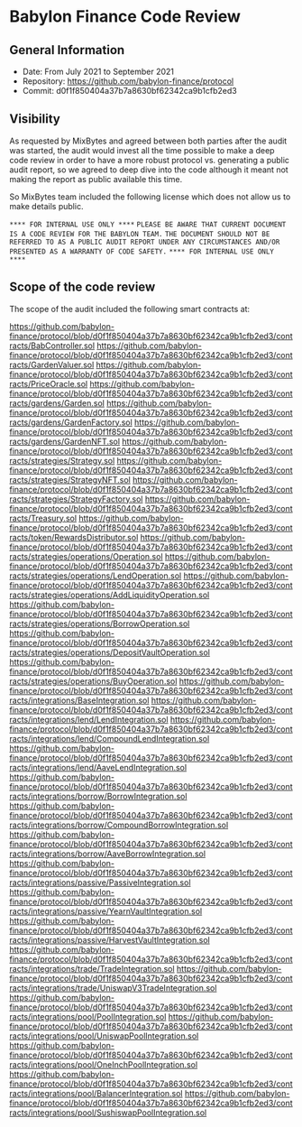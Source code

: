 # Babylon Finance Code Review

## General Information

* Date: From July 2021 to September 2021
* Repository: https://github.com/babylon-finance/protocol
* Commit: d0f1f850404a37b7a8630bf62342ca9b1cfb2ed3

## Visibility

As requested by MixBytes and agreed between both parties after the audit was started, the audit would invest all the time possible to make a deep code review in order to have a more robust protocol vs. generating a public audit report, so we agreed to deep dive into the code although it meant not making the report as public available this time. 

So MixBytes team included the following license which does not allow us to make details public.

`**** FOR INTERNAL USE ONLY ****`
`PLEASE BE AWARE THAT CURRENT DOCUMENT IS A CODE REVIEW FOR THE BABYLON TEAM.`
`THE DOCUMENT SHOULD NOT BE REFERRED TO AS A PUBLIC AUDIT REPORT UNDER ANY CIRCUMSTANCES AND/OR PRESENTED AS A WARRANTY OF CODE SAFETY.`
`**** FOR INTERNAL USE ONLY ****`


## Scope of the code review


The scope of the audit included the following smart contracts at:

https://github.com/babylon-finance/protocol/blob/d0f1f850404a37b7a8630bf62342ca9b1cfb2ed3/contracts/BabController.sol
https://github.com/babylon-finance/protocol/blob/d0f1f850404a37b7a8630bf62342ca9b1cfb2ed3/contracts/GardenValuer.sol
https://github.com/babylon-finance/protocol/blob/d0f1f850404a37b7a8630bf62342ca9b1cfb2ed3/contracts/PriceOracle.sol
https://github.com/babylon-finance/protocol/blob/d0f1f850404a37b7a8630bf62342ca9b1cfb2ed3/contracts/gardens/Garden.sol
https://github.com/babylon-finance/protocol/blob/d0f1f850404a37b7a8630bf62342ca9b1cfb2ed3/contracts/gardens/GardenFactory.sol
https://github.com/babylon-finance/protocol/blob/d0f1f850404a37b7a8630bf62342ca9b1cfb2ed3/contracts/gardens/GardenNFT.sol
https://github.com/babylon-finance/protocol/blob/d0f1f850404a37b7a8630bf62342ca9b1cfb2ed3/contracts/strategies/Strategy.sol
https://github.com/babylon-finance/protocol/blob/d0f1f850404a37b7a8630bf62342ca9b1cfb2ed3/contracts/strategies/StrategyNFT.sol
https://github.com/babylon-finance/protocol/blob/d0f1f850404a37b7a8630bf62342ca9b1cfb2ed3/contracts/strategies/StrategyFactory.sol
https://github.com/babylon-finance/protocol/blob/d0f1f850404a37b7a8630bf62342ca9b1cfb2ed3/contracts/Treasury.sol
https://github.com/babylon-finance/protocol/blob/d0f1f850404a37b7a8630bf62342ca9b1cfb2ed3/contracts/token/RewardsDistributor.sol
https://github.com/babylon-finance/protocol/blob/d0f1f850404a37b7a8630bf62342ca9b1cfb2ed3/contracts/strategies/operations/Operation.sol
https://github.com/babylon-finance/protocol/blob/d0f1f850404a37b7a8630bf62342ca9b1cfb2ed3/contracts/strategies/operations/LendOperation.sol
https://github.com/babylon-finance/protocol/blob/d0f1f850404a37b7a8630bf62342ca9b1cfb2ed3/contracts/strategies/operations/AddLiquidityOperation.sol
https://github.com/babylon-finance/protocol/blob/d0f1f850404a37b7a8630bf62342ca9b1cfb2ed3/contracts/strategies/operations/BorrowOperation.sol
https://github.com/babylon-finance/protocol/blob/d0f1f850404a37b7a8630bf62342ca9b1cfb2ed3/contracts/strategies/operations/DepositVaultOperation.sol
https://github.com/babylon-finance/protocol/blob/d0f1f850404a37b7a8630bf62342ca9b1cfb2ed3/contracts/strategies/operations/BuyOperation.sol
https://github.com/babylon-finance/protocol/blob/d0f1f850404a37b7a8630bf62342ca9b1cfb2ed3/contracts/integrations/BaseIntegration.sol
https://github.com/babylon-finance/protocol/blob/d0f1f850404a37b7a8630bf62342ca9b1cfb2ed3/contracts/integrations/lend/LendIntegration.sol
https://github.com/babylon-finance/protocol/blob/d0f1f850404a37b7a8630bf62342ca9b1cfb2ed3/contracts/integrations/lend/CompoundLendIntegration.sol
https://github.com/babylon-finance/protocol/blob/d0f1f850404a37b7a8630bf62342ca9b1cfb2ed3/contracts/integrations/lend/AaveLendIntegration.sol
https://github.com/babylon-finance/protocol/blob/d0f1f850404a37b7a8630bf62342ca9b1cfb2ed3/contracts/integrations/borrow/BorrowIntegration.sol
https://github.com/babylon-finance/protocol/blob/d0f1f850404a37b7a8630bf62342ca9b1cfb2ed3/contracts/integrations/borrow/CompoundBorrowIntegration.sol
https://github.com/babylon-finance/protocol/blob/d0f1f850404a37b7a8630bf62342ca9b1cfb2ed3/contracts/integrations/borrow/AaveBorrowIntegration.sol
https://github.com/babylon-finance/protocol/blob/d0f1f850404a37b7a8630bf62342ca9b1cfb2ed3/contracts/integrations/passive/PassiveIntegration.sol
https://github.com/babylon-finance/protocol/blob/d0f1f850404a37b7a8630bf62342ca9b1cfb2ed3/contracts/integrations/passive/YearnVaultIntegration.sol
https://github.com/babylon-finance/protocol/blob/d0f1f850404a37b7a8630bf62342ca9b1cfb2ed3/contracts/integrations/passive/HarvestVaultIntegration.sol
https://github.com/babylon-finance/protocol/blob/d0f1f850404a37b7a8630bf62342ca9b1cfb2ed3/contracts/integrations/trade/TradeIntegration.sol
https://github.com/babylon-finance/protocol/blob/d0f1f850404a37b7a8630bf62342ca9b1cfb2ed3/contracts/integrations/trade/UniswapV3TradeIntegration.sol
https://github.com/babylon-finance/protocol/blob/d0f1f850404a37b7a8630bf62342ca9b1cfb2ed3/contracts/integrations/pool/PoolIntegration.sol
https://github.com/babylon-finance/protocol/blob/d0f1f850404a37b7a8630bf62342ca9b1cfb2ed3/contracts/integrations/pool/UniswapPoolIntegration.sol
https://github.com/babylon-finance/protocol/blob/d0f1f850404a37b7a8630bf62342ca9b1cfb2ed3/contracts/integrations/pool/OneInchPoolIntegration.sol
https://github.com/babylon-finance/protocol/blob/d0f1f850404a37b7a8630bf62342ca9b1cfb2ed3/contracts/integrations/pool/BalancerIntegration.sol
https://github.com/babylon-finance/protocol/blob/d0f1f850404a37b7a8630bf62342ca9b1cfb2ed3/contracts/integrations/pool/SushiswapPoolIntegration.sol
